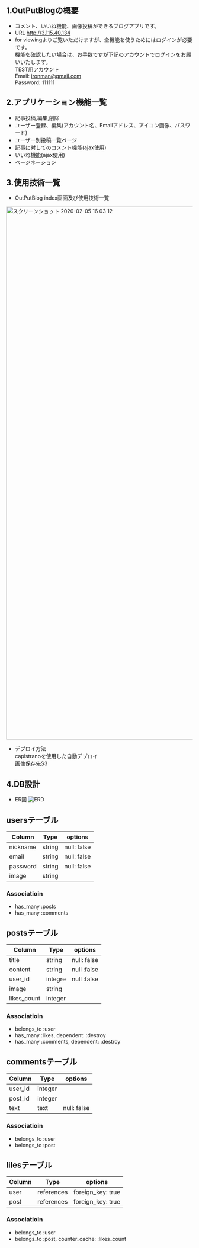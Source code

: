 ## 1.OutPutBlogの概要
- コメント、いいね機能、画像投稿ができるブログアプリです。
- URL http://3.115.40.134
- for viewingよりご覧いただけますが、全機能を使うためにはログインが必要です。  
  機能を確認したい場合は、お手数ですが下記のアカウントでログインをお願いいたします。  
  TEST用アカウント  
  Email: ironman@gmail.com  
  Password: 111111  

## 2.アプリケーション機能一覧
- 記事投稿,編集,削除
- ユーザー登録、編集(アカウント名、Emailアドレス、アイコン画像、パスワード)
- ユーザー別投稿一覧ページ
- 記事に対してのコメント機能(ajax使用)
- いいね機能(ajax使用)
- ページネーション

## 3.使用技術一覧
- OutPutBlog index画面及び使用技術一覧
<img width="1440" alt="スクリーンショット 2020-02-05 16 03 12" src="https://user-images.githubusercontent.com/57931839/73818622-1324d600-4831-11ea-9dcb-4130e5f12372.png">

- デプロイ方法  
  capistranoを使用した自動デプロイ  
  画像保存先S3

## 4.DB設計
- ER図
![ERD](https://user-images.githubusercontent.com/57931839/73133491-a9f0d600-406c-11ea-9d7f-a2d93de3fbaa.jpeg)

## usersテーブル
|Column|Type|options|
|------|----|-------|
|nickname|string|null: false|
|email|string|null: false|
|password|string|null: false|
|image|string||

### Associatioin
- has_many :posts
- has_many :comments

## postsテーブル
|Column|Type|options|
|------|----|-------|
|title|string|null: false|
|content|string|null :false|
|user_id|integre|null :false|
|image|string||
|likes_count|integer||

###  Associatioin
- belongs_to :user
- has_many :likes, dependent: :destroy
- has_many :comments, dependent: :destroy

## commentsテーブル
|Column|Type|options|
|------|----|-------|
|user_id|integer||
|post_id|integer||
|text|text|null: false|

###  Associatioin
- belongs_to :user
- belongs_to :post

## lilesテーブル
|Column|Type|options|
|------|----|-------|
|user|references|foreign_key: true|
|post|references|foreign_key: true|

###  Associatioin
- belongs_to :user
- belongs_to :post, counter_cache: :likes_count